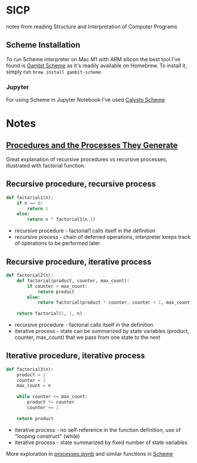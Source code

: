 # SICP
notes from reading Structure and Interpretation of Computer Programs

## Scheme Installation
To run Scheme interpreter on Mac M1 with ARM silicon the best tool I've found is [Gambit Scheme](https://gambitscheme.org/) as it's readily available on Homebrew. To install it, simply run `brew install gambit-scheme`

### Jupyter
For using Scheme in Jupyter Notebook I've used [Calysto Scheme](https://github.com/Calysto/calysto_scheme)

# Notes

## [Procedures and the Processes They Generate](https://mitpress.mit.edu/sites/default/files/sicp/full-text/book/book-Z-H-11.html#footnote_Temp_48:~:text=Procedures%20and%20the%20Processes%20They%20Generate)

Great explanation of recursive procedures vs recursive processes, illustrated with factorial function. 

## Recursive procedure, recursive process

```python
def factorial1(n):
    if n == 0:
        return 1
    else:
        return n * factorial1(n-1)
```

* recursive procedure - factorial1 calls itself in the definition
* recursive process - chain of deferred operations, interpreter keeps track of operations to be performed later

## Recursive procedure, iterative process

```python
def factorial2(n):
    def factorial(product, counter, max_count):
        if counter > max_count:
            return product
        else:
            return factorial(product * counter, counter + 1, max_count)
            
    return factorial(1, 1, n)    
```

* recursive procedure - factorial calls itself in the definition
* iterative process - state can be summarized by state variables (product, counter, max_count) that we pass from one state to the next

## Iterative procedure, iterative process

```python
def factorial3(n):
    product = 1
    counter = 1
    max_count = n
    
    while counter <= max_count:
        product *= counter
        counter += 1
    
    return product
```

* iterative process - no self-reference in the function definition, use of "looping construct" (while)
* iterative process - state summarized by fixed number of state variables

More exploration in [processes.ipynb](./chapter1/processes.ipynb) and similar functions in [Scheme](./chapter1/processes.scm)
